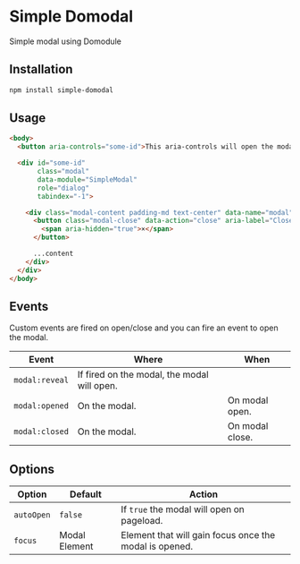 # Simple Domodal

Simple modal using Domodule

## Installation

```sh
npm install simple-domodal
```

## Usage

```html
<body>
  <button aria-controls="some-id">This aria-controls will open the modal</button>

  <div id="some-id"
       class="modal"
       data-module="SimpleModal"
       role="dialog"
       tabindex="-1">

    <div class="modal-content padding-md text-center" data-name="modal">
      <button class="modal-close" data-action="close" aria-label="Close modal">
        <span aria-hidden="true">×</span>
      </button>

      ...content
    </div>
  </div>
</body>
```

## Events

Custom events are fired on open/close and you can fire an event to open the modal.

| Event          | Where                                       | When            |
|----------------|---------------------------------------------|-----------------|
| `modal:reveal` | If fired on the modal, the modal will open. |                 |
| `modal:opened` | On the modal.                               | On modal open.  |
| `modal:closed` | On the modal.                               | On modal close. |

## Options

| Option     | Default       | Action                                                 |
|------------|---------------|--------------------------------------------------------|
| `autoOpen` | `false`       | If `true` the modal will open on pageload.             |
| `focus`    | Modal Element | Element that will gain focus once the modal is opened. |
